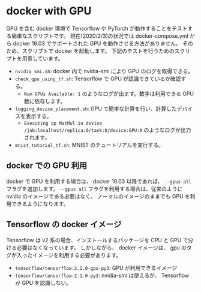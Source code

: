 # docker with GPU

GPU を含む docker 環境で Tensorflow や PyTorch が動作することをテストする簡単なスクリプトです。
現在(2020/2/3)の状況では docker-compose.yml から docker 19.03 でサポートされた GPU を動作させる方法がありません。
そのため、スクリプトで docker を起動します。
下記のテストを行うためのスクリプトを用意しています。

- `nvidia_smi.sh`: docker 内で nvidia-smi により GPU のログを取得できる。
- `check_gpu_using_tf.sh`: Tensorflow で GPU が認識できているか確認する。
  - `Num GPUs Available: 1` のようなログが出ます。数字は利用できる GPU 数に依存します。
- `logging_device_placement.sh`: GPU で簡単な計算を行い、計算したデバイスを表示する。
  - `Executing op MatMul in device /job:localhost/replica:0/task:0/device:GPU:0` のようなログが出力されます。
- `mnist_tutorial_tf.sh`: MNIST のチュートリアルを実行する。

## docker での GPU 利用

docker で GPU を利用する場合は、 docker 19.03 以降であれば、 `--gpus all` フラグを追加します。
`--gpus all` フラグを利用する場合は、従来のように nvidia のイメージである必要はなく、
ノーマルのイメージのままでも GPU を利用できるようになります。

## Tensorflow の docker イメージ

Tensorflow は v2 系の場合、インストールするパッケージを CPU と GPU で分ける必要はなくなっています。
しかしながら、 docker イメージは、 gpu のタグが入ったイメージを利用する必要があります。

- `tensorflow/tensorflow:2.1.0-gpu-py3`: GPU が利用できるイメージ
- `tensorflow/tensorflow:2.1.0-py3`: nvidia-smi は使えるが、 Tensorflow が GPU を認識しない。
